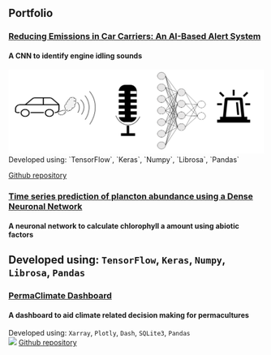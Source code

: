 ## Portfolio

### [Reducing Emissions in Car Carriers: An AI-Based Alert System](/sounds_classification.md) 
#### A CNN to identify engine idling sounds 

<img src="images/sound_classification/title_image_sound_classification.png?raw=true"/>
Developed using: `TensorFlow`, `Keras`, `Numpy`, `Librosa`, `Pandas`  

[Github repository](https://github.com/giacomo-lab/engine_idling_detection)

 ### [Time series prediction of plancton abundance using a Dense Neuronal Network ](/permaculture_climate.md) 
#### A neuronal network to calculate chlorophyll a amount using abiotic factors
Developed using: `TensorFlow`, `Keras`, `Numpy`, `Librosa`, `Pandas`  
---

### [PermaClimate Dashboard](/permaculture_climate.md) 
#### A dashboard to aid climate related decision making for permacultures
Developed using: `Xarray`, `Plotly`, `Dash`, `SQLite3`, `Pandas`  
<img src="images/permaculture/dashboard.gif?raw=true"/>
[Github repository](https://github.com/giacomo-lab/permaculture-climate)

